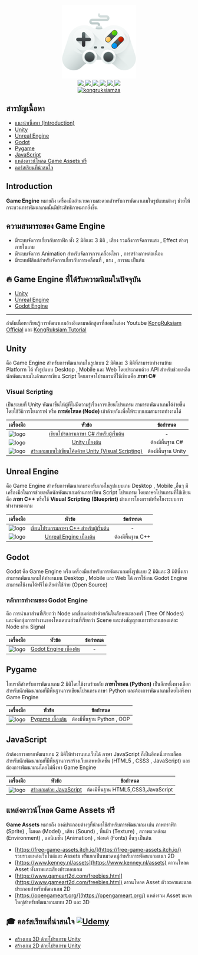 <div id="header" align="center">
  <img src="https://github.com/kongruksiamza/game-guideline/blob/7a6c9b67886f35a390315e8ceef62912baf4698b/038-games.svg" width="200"/>
</div>
<div id="badges" align="center">
  <a href="https://www.facebook.com/KongRuksiamTutorial" target="_blank">
    <img src="https://img.shields.io/badge/Facebook-1877F2?style=for-the-badge&logo=facebook&logoColor=white"/>
  </a>
  <a href="https://www.youtube.com/@KongRuksiamOfficial" target="_blank">
    <img src="https://img.shields.io/badge/YouTube-FF0000?style=for-the-badge&logo=youtube&logoColor=white"/>
  </a>
    <a href="https://www.udemy.com/user/kong-ruksiam/" target="_blank">
    <img src="https://img.shields.io/badge/Udemy-A435F0?style=for-the-badge&logo=Udemy&logoColor=white"/>
  </a>
  <a href="https://medium.com/@kongruksiam" target="_blank">
    <img src="https://img.shields.io/badge/Medium-12100E?style=for-the-badge&logo=medium&logoColor=white"/>
  </a>
  <a href="https://codepen.io/kongruksiamstudio" target="_blank">
    <img src="https://img.shields.io/badge/Codepen-000000?style=for-the-badge&logo=codepen&logoColor=white"/>
  </a>
  <a href="https://www.tiktok.com/@kongruksiamstudio" target="_blank">
    <img src="https://img.shields.io/badge/TikTok-000000?style=for-the-badge&logo=tiktok&logoColor=white"/>
  </a>
  <br>
  <a href="https://github.com/kongruksiamza/python-guideline">
    <img src="https://komarev.com/ghpvc/?username=kongruksiamza&style=flat-square&color=blue" alt="kongruksiamza"/>
  </a>
</div>

## สารบัญเนื้อหา
- [แนะนำเนื้อหา (Introduction)](#introduction)
- [Unity](#unity)
- [Unreal Engine](#unreal-engine)
- [Godot](#godot)
- [Pygame](#pygame)
- [JavaScript](#javascript)
- [แหล่งดาวน์โหลด Game Assets ฟรี](#แหล่งดาวน์โหลด-game-assets-ฟรี)
- [คอร์สเรียนที่น่าสนใจ](#-คอร์สเรียนที่น่าสนใจ-)

## Introduction
**Game Engine** หมายถึง เครื่องมืออำนวยความสะดวกสำหรับการพัฒนาเกมในรูปแบบต่างๆ ช่วยให้กระบวนการพัฒนาเกมนั้นมีประสิทธิภาพมากยิ่งขึ้น

## ความสามารถของ Game Engine
- มีระบบจัดการเกี่ยวกับกราฟิก ทั้ง 2 มิติและ 3 มิติ , เสียง รวมถึงการจัดการแสง , Effect ต่างๆภายในเกม
- มีระบบจัดการ Animation สำหรับจัดการการเคลื่อนไหว , การสร้างภาพต่อเนื่อง
- มีระบบฟิสิกส์สำหรับจัดการเกี่ยวกับการเคลื่อนที่ , แรง , การชน เป็นต้น

## 🔥 Game Engine ที่ได้รับความนิยมในปัจจุบัน
- [Unity](https://unity.com/)
- [Unreal Engine](https://www.unrealengine.com/)
- [Godot Engine](https://godotengine.org/)

---
ลำดับเนื้อหาเรียนรู้การพัฒนาเกมอ้างอิงตามหลักสูตรที่สอนในช่อง Youtube [KongRuksiam Official](https://www.youtube.com/@KongRuksiamOfficial) และ [KongRuksiam Tutorial](https://www.youtube.com/@KongRuksiamTutorial)

## Unity
คือ Game Engine สำหรับการพัฒนาเกมในรูปแบบ 2 มิติและ 3 มิติที่สามารถทำงานข้าม Platform ได้ ทั้งรูปแบบ Desktop , Mobile และ Web โดยประกอบด้วย API สำหรับช่วยเหลือนักพัฒนาเกมในด้านการเขียน Script โดยภาษาโปรแกรมที่ใช้เขียนคือ **ภาษา C#** 

### Visual Scripting 
เป็นระบบที่ Unity พัฒนาขึ้นให้ผู้ที่ไม่มีความรู้เรื่องการเขียนโปรแกรม สามารถพัฒนาเกมได้ง่ายขึ้นโดยใช้วิธีการโยงกราฟ หรือ **การต่อโหนด (Node)** เข้าด้วยกันเพื่อให้ระบบเกมสามารถทำงานได้ 

|เครื่องมือ|หัวข้อ|ข้อกำหนด|
|:----:|:-------:|:-------------:|
|![logo](https://skillicons.dev/icons?i=cs)|[เขียนโปรแกรมภาษา C# สำหรับผู้เริ่มต้น](https://www.youtube.com/playlist?list=PLltVQYLz1BMAq2fsXLKzGS1eFNxl0-z0I)|  - |
|![logo](https://skillicons.dev/icons?i=unity)|[Unity เบื้องต้น](https://www.youtube.com/playlist?list=PLltVQYLz1BMDXsV5Dr4DJ_xkLFBpqSg-i)|  ต้องมีพื้นฐาน C# |
|![logo](https://skillicons.dev/icons?i=unity)|[สร้างเกมแบบไม่เขียนโค้ดด้วย Unity (Visual Scripting)](https://www.youtube.com/playlist?list=PLEE74DyIkwEm8Zy5LX3QZYEyoQANkvgCg)|  ต้องมีพื้นฐาน Unity |

## Unreal Engine
คือ Game Engine สำหรับการพัฒนาเกมรองรับเกมในรูปแบบเกม Desktop , Mobile ,อื่นๆ มีเครื่องมือในการช่วยเหลือนักพัฒนาเกมด้านการเขียน Script โปรแกรม โดยภาษาโปรแกรมที่ใช้เขียนคือ **ภาษา C++** หรือใช้ **Visual Scripting (Blueprint)** ผ่านการโยงกราฟหรือโยงระบบการทำงานของเกม

|เครื่องมือ|หัวข้อ|ข้อกำหนด|
|:----:|:-------:|:-------------:|
|![logo](https://skillicons.dev/icons?i=cpp)|[เขียนโปรแกรมภาษา C++ สำหรับผู้เริ่มต้น](https://www.youtube.com/playlist?list=PLltVQYLz1BMCKyh_T8R5-Tig78zZrNLst)|  - |
|![logo](https://skillicons.dev/icons?i=unreal)|[Unreal Engine เบื้องต้น](https://www.youtube.com/playlist?list=PLltVQYLz1BMA1PqviW_cnkhQV6KrU5ztt)|  ต้องมีพื้นฐาน C++ |

## Godot
Godot คือ Game Engine หรือ เครื่องมือสำหรับการพัฒนาเกมทั้งรูปแบบ 2 มิติและ 3 มิติซึ่งเราสามารถพัฒนาเกมให้ทำงานบน Desktop , Mobile และ Web ได้
การใช้งาน Godot Engine สามารถใช้งานได้ฟรีไม่เสียค่าใช้จ่าย (Open Source)

### หลักการทำงานของ Godot Engine 
คือ การนำเอาส่วนที่เรียกว่า Node มาเชื่อมต่อเข้าด้วยกันในลักษณะของทรี (Tree Of Nodes) และจัดกลุ่มการทำงานของโหนดบนส่วนที่เรียกว่า Scene และส่งสัญญาณการทำงานของแต่ละ Node ผ่าน Signal

|เครื่องมือ|หัวข้อ|ข้อกำหนด|
|:----:|:-------:|:-------------:|
|![logo](https://skillicons.dev/icons?i=godot)|[Godot Engine เบื้องต้น](https://www.youtube.com/playlist?list=PLEE74DyIkwElcV7C2by5JomU2QXlr_XqP)|  -  |

## Pygame
ไลบราลีสำหรับการพัฒนาเกม 2 มิติโดยใช้งานร่วมกับ **ภาษาไพธอน (Python)** เป็นอีกหนึ่งทางเลือกสำหรับนักพัฒนาเกมที่มีพื้นฐานการเขียนโปรแกรมภาษา Python และต้องการพัฒนาเกมโดยไม่พึ่งพา Game Engine

|เครื่องมือ|หัวข้อ|ข้อกำหนด|
|:----:|:-------:|:-------------:|
|![logo](https://skillicons.dev/icons?i=python)|[Pygame เบื้องต้น](https://www.youtube.com/playlist?list=PLltVQYLz1BMChq8HEmg28yxDEaxk3DVaa)|  ต้องมีพื้นฐาน Python , OOP |

## JavaScript
ถ้าต้องการอยากพัฒนาเกม 2 มิติให้ทำงานบนเว็บได้ ภาษา JavaScript ก็เป็นอีกหนึ่งทางเลือกสำหรับนักพัฒนาเกมที่มีพื้นฐานการสร้างเว็บแอพพลิเคชั่น (HTML5 , CSS3 , JavaScript) และต้องการพัฒนาเกมโดยไม่พึ่งพา Game Engine 

|เครื่องมือ|หัวข้อ|ข้อกำหนด|
|:----:|:-------:|:-------------:|
|![logo](https://skillicons.dev/icons?i=js)|[สร้างเกมด้วย JavaScript](https://www.youtube.com/playlist?list=PLEE74DyIkwElqTkOY5kQWS0jJksuteC6O)|  ต้องมีพื้นฐาน HTML5,CSS3,JavaScript |

## แหล่งดาวน์โหลด Game Assets ฟรี
**Game Assets** หมายถึง องค์ประกอบต่างๆที่นำมาใช้สำหรับการพัฒนาเกม เช่น ภาพกราฟิก (Sprite) , โมเดล (Model) , เสียง (Sound) , พื้นผิว (Texture) , สภาพแวดล้อม (Environment) , แอนิเมชั่น (Animation) , ฟอนต์ (Fonts) อื่นๆ เป็นต้น

- [https://free-game-assets.itch.io/](https://free-game-assets.itch.io/) รวบรวมแหล่งเว็บไซต์และ Assets ฟรีแยกเป็นหมวดหมู่สำหรับการพัฒนาเกมแนว 2D 
- [https://www.kenney.nl/assets](https://www.kenney.nl/assets) ดาวนโหลด Asset ทั้งภาพและเสียงประกอบเกม
- [https://www.gameart2d.com/freebies.html](https://www.gameart2d.com/freebies.html) ดาวนโหลด Asset ตัวละครและฉากประกอบสำหรับพัฒนาเกม 2D
- [https://opengameart.org/](https://opengameart.org/) แหล่งรวม Asset ขนาดใหญ่สำหรับพัฒนาเกมแบบ 2D และ 3D

## 🎓 คอร์สเรียนที่น่าสนใจ [![Udemy](https://img.shields.io/badge/Udemy-A435F0?logo=udemy&logoColor=fff)](https://www.udemy.com/user/kong-ruksiam/)
- [สร้างเกม 3D ด้วยโปรแกรม Unity](https://www.udemy.com/course/unity-3d-game/?referralCode=F02D3B6DC87F9D3CB1CB)
- [สร้างเกม 2D ด้วยโปรแกรม Unity](https://www.udemy.com/course/unity-2d-tutorial/?referralCode=D74E1D9AA819BAA65847)
